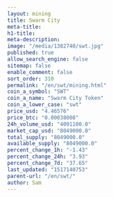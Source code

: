 ```yaml
---
layout: mining
title: Swarm City
meta-title: 
h1-title: 
meta-description: 
image: "/media/1382740/swt.jpg"
published: true
allow_search_engine: false
sitemap: false
enable_comment: false
sort_order: 310
permalink: "/en/swt/mining.html"
coin_a_symbol: "SWT"
coin_a_name: "Swarm City Token"
coin_a_lower_case: "swt"
price_usd: "4.46576"
price_btc: "0.00038008"
24h_volume_usd: "4091100.0"
market_cap_usd: "8049000.0"
total_supply: "8049000.0"
available_supply: "8049000.0"
percent_change_1h: "-1.43"
percent_change_24h: "3.93"
percent_change_7d: "37.65"
last_updated: "1517140753"
parent-url: "/en/swt/"
author: Sam
---
```


